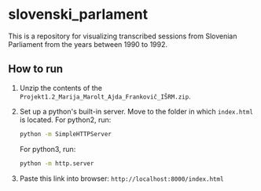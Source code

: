 # slovenski_parlament

This is a repository for visualizing transcribed sessions from Slovenian Parliament from the years between 1990 to 1992.

## How to run

1. Unzip the contents of the `Projekt1.2_Marija_Marolt_Ajda_Frankovič_IŠRM.zip`.

2. Set up a python's built-in server. Move to the folder in which `index.html` is located. For python2, run:

    ```cmd
    python -m SimpleHTTPServer
    ```

    For python3, run:

    ```cmd
    python -m http.server
    ```

3. Paste this link into browser: `http://localhost:8000/index.html`